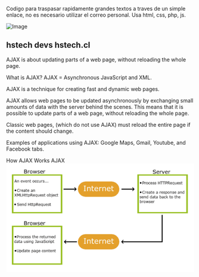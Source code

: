 
Codigo para traspasar rapidamente grandes textos a traves de un simple enlace, no es necesario utilizar el correo personal.
Usa html, css, php, js.

![Image]([https://github.com/Alexanderh1988/EasyCopyPaste/blob/master/how.png](https://hstech.cl/assets/img/logohstech.png)?raw=true)

hstech devs
hstech.cl
-------

AJAX is about updating parts of a web page, without reloading the whole page.

What is AJAX?
AJAX = Asynchronous JavaScript and XML.

AJAX is a technique for creating fast and dynamic web pages.

AJAX allows web pages to be updated asynchronously by exchanging small amounts of data with the server behind the scenes. This means that it is possible to update parts of a web page, without reloading the whole page.

Classic web pages, (which do not use AJAX) must reload the entire page if the content should change.

Examples of applications using AJAX: Google Maps, Gmail, Youtube, and Facebook tabs.

How AJAX Works
AJAX
![Image](https://github.com/Alexanderh1988/EasyCopyPaste/blob/master/how.png?raw=true)

